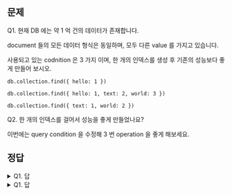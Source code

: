 ## 문제

Q1. 현재 DB 에는 약 1 억 건의 데이터가 존재합니다.

document 들의 모든 데이터 형식은 동일하며, 모두 다른 value 를 가지고 있습니다.

사용되고 있는 codnition 은 3 가지 이며, 한 개의 인덱스를 생성 후 기존의 성능보다 좋게 만들어 보시오.

```
db.collection.find({ hello: 1 })
```

```
db.collection.find({ hello: 1, text: 2, world: 3 })
```

```
db.collection.find({ text: 1, world: 2 })
```

Q2. 한 개의 인덱스를 걸어서 성능을 좋게 만들었나요?

이번에는 query condition 을 수정해 3 번 operation 을 좋게 해보세요.

## 정답

<details><summary>Q1. 답</summary>
<pre>
인덱스는 정의된 순서대로 탐색하기 때문에 다음과 같이 복합 인덱스를 사용하는게 최선입니다.
index: {
  hello: 1,
  text: 1,
  world: 1
}
</pre>
</details>
<details><summary>Q1. 답</summary>
<pre>
인덱스는 정의된 순서이므로 hello 가 없으면 text, world 의 인덱스 효과는 발휘하지 못합니다.
그렇기 때문에 조건에 아무 값이나 추가한 후 실행하면 확실히 좋아진 성능을 느끼실 수 있습니다.
db.collection.find({ hello: { $ne: null }, text: 2, world: 3 })
</pre>
</details>
